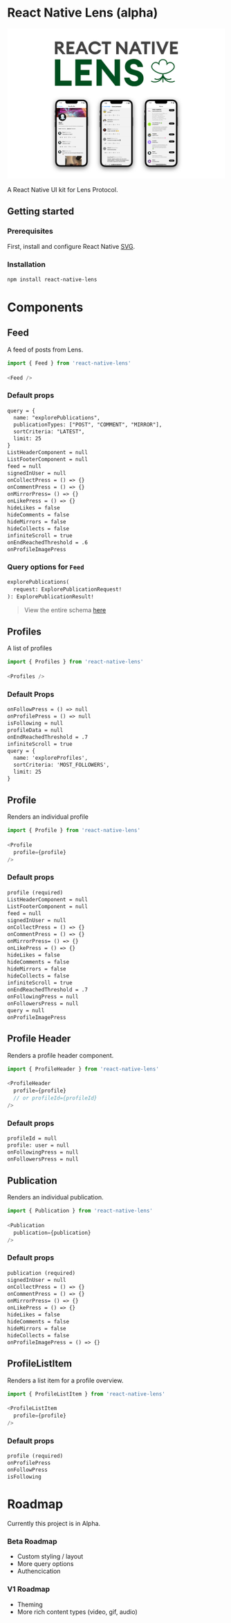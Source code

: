 # React Native Lens (alpha)

![React Native Lens](header.jpg)

A React Native UI kit for Lens Protocol.

## Getting started

### Prerequisites

First, install and configure React Native [SVG](https://github.com/software-mansion/react-native-svg).

### Installation

```sh
npm install react-native-lens
```

# Components

## Feed

A feed of posts from Lens.

```javascript
import { Feed } from 'react-native-lens'

<Feed />
```

### Default props

```
query = {
  name: "explorePublications",
  publicationTypes: ["POST", "COMMENT", "MIRROR"],
  sortCriteria: "LATEST",
  limit: 25
}
ListHeaderComponent = null
ListFooterComponent = null
feed = null
signedInUser = null
onCollectPress = () => {}
onCommentPress = () => {}
onMirrorPress= () => {}
onLikePress = () => {}
hideLikes = false
hideComments = false
hideMirrors = false
hideCollects = false
infiniteScroll = true
onEndReachedThreshold = .6
onProfileImagePress
```

### Query options for `Feed`

```graphql
explorePublications(
  request: ExplorePublicationRequest!
): ExplorePublicationResult!
```

> View the entire schema [here](schema.graphql)

## Profiles

A list of profiles

```javascript
import { Profiles } from 'react-native-lens'

<Profiles />
```

### Default Props

```
onFollowPress = () => null
onProfilePress = () => null
isFollowing = null
profileData = null
onEndReachedThreshold = .7
infiniteScroll = true
query = {
  name: 'exploreProfiles',
  sortCriteria: 'MOST_FOLLOWERS',
  limit: 25
}
```

## Profile

Renders an individual profile

```javascript
import { Profile } from 'react-native-lens'

<Profile
  profile={profile}
/>
```

### Default props

```
profile (required)
ListHeaderComponent = null
ListFooterComponent = null
feed = null
signedInUser = null
onCollectPress = () => {}
onCommentPress = () => {}
onMirrorPress= () => {}
onLikePress = () => {}
hideLikes = false
hideComments = false
hideMirrors = false
hideCollects = false
infiniteScroll = true
onEndReachedThreshold = .7
onFollowingPress = null
onFollowersPress = null
query = null
onProfileImagePress
```

## Profile Header

Renders a profile header component.

```javascript
import { ProfileHeader } from 'react-native-lens'

<ProfileHeader
  profile={profile}
  // or profileId={profileId}
/>
```

### Default props

```
profileId = null
profile: user = null
onFollowingPress = null
onFollowersPress = null
```

## Publication

Renders an individual publication.

```javascript
import { Publication } from 'react-native-lens'

<Publication
  publication={publication}
/>
```

### Default props

```
publication (required)
signedInUser = null
onCollectPress = () => {}
onCommentPress = () => {}
onMirrorPress= () => {}
onLikePress = () => {}
hideLikes = false
hideComments = false
hideMirrors = false
hideCollects = false
onProfileImagePress = () => {}
```

## ProfileListItem

Renders a list item for a profile overview.

```javascript
import { ProfileListItem } from 'react-native-lens'

<ProfileListItem
  profile={profile}
/>
```

### Default props

```
profile (required)
onProfilePress
onFollowPress
isFollowing
```

# Roadmap

Currently this project is in Alpha.

### Beta Roadmap

- Custom styling / layout
- More query options
- Authencication

### V1 Roadmap

- Theming
- More rich content types (video, gif, audio)